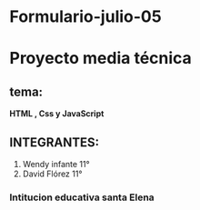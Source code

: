 # Formulario-julio-05
# Proyecto media técnica
## tema:
**HTML , Css y JavaScript**
## INTEGRANTES:
1.  Wendy infante 11°
2. David Flórez 11°

### Intitucion educativa santa Elena
